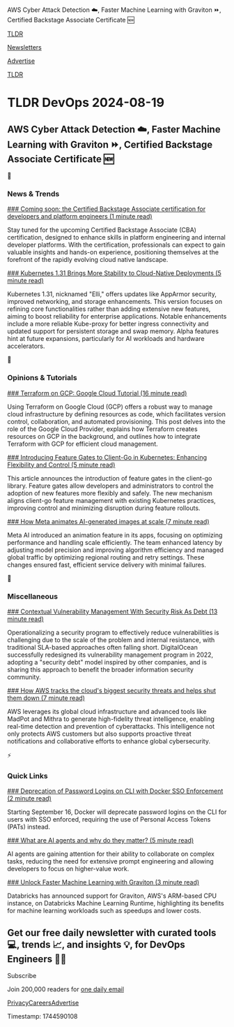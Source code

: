 AWS Cyber Attack Detection ☁️, Faster Machine Learning with Graviton ⏩, Certified Backstage Associate Certificate 🆕

[TLDR](/)

[Newsletters](/newsletters)

[Advertise](https://advertise.tldr.tech/)

[TLDR](/)

# TLDR DevOps 2024-08-19

## AWS Cyber Attack Detection ☁️, Faster Machine Learning with Graviton ⏩, Certified Backstage Associate Certificate 🆕

📱

### News & Trends

[### Coming soon: the Certified Backstage Associate certification for developers and platform engineers (1 minute read)](https://www.cncf.io/blog/2024/08/15/introducing-the-certified-backstage-associate-certification-for-developers-and-platform-engineers/?utm_source=tldrdevops)

Stay tuned for the upcoming Certified Backstage Associate (CBA) certification, designed to enhance skills in platform engineering and internal developer platforms. With the certification, professionals can expect to gain valuable insights and hands-on experience, positioning themselves at the forefront of the rapidly evolving cloud native landscape.

[### Kubernetes 1.31 Brings More Stability to Cloud-Native Deployments (5 minute read)](https://www.itprotoday.com/hybrid-cloud/kubernetes-1-31-brings-more-stability-to-cloud-native-deployments?utm_source=tldrdevops)

Kubernetes 1.31, nicknamed "Elli," offers updates like AppArmor security, improved networking, and storage enhancements. This version focuses on refining core functionalities rather than adding extensive new features, aiming to boost reliability for enterprise applications. Notable enhancements include a more reliable Kube-proxy for better ingress connectivity and updated support for persistent storage and swap memory. Alpha features hint at future expansions, particularly for AI workloads and hardware accelerators.

🚀

### Opinions & Tutorials

[### Terraform on GCP: Google Cloud Tutorial (16 minute read)](https://spacelift.io/blog/terraform-gcp-google-cloud?utm_source=tldrdevops)

Using Terraform on Google Cloud (GCP) offers a robust way to manage cloud infrastructure by defining resources as code, which facilitates version control, collaboration, and automated provisioning. This post delves into the role of the Google Cloud Provider, explains how Terraform creates resources on GCP in the background, and outlines how to integrate Terraform with GCP for efficient cloud management.

[### Introducing Feature Gates to Client-Go in Kubernetes: Enhancing Flexibility and Control (5 minute read)](https://kubernetes.io/blog/2024/08/12/feature-gates-in-client-go/?utm_source=tldrdevops)

This article announces the introduction of feature gates in the client-go library. Feature gates allow developers and administrators to control the adoption of new features more flexibly and safely. The new mechanism aligns client-go feature management with existing Kubernetes practices, improving control and minimizing disruption during feature rollouts.

[### How Meta animates AI-generated images at scale (7 minute read)](https://engineering.fb.com/2024/08/14/production-engineering/how-meta-animates-ai-generated-images-at-scale/?utm_source=tldrdevops)

Meta AI introduced an animation feature in its apps, focusing on optimizing performance and handling scale efficiently. The team enhanced latency by adjusting model precision and improving algorithm efficiency and managed global traffic by optimizing regional routing and retry settings. These changes ensured fast, efficient service delivery with minimal failures.

🎁

### Miscellaneous

[### Contextual Vulnerability Management With Security Risk As Debt (13 minute read)](https://www.digitalocean.com/blog/digitalocean-security-debt?utm_source=tldrdevops)

Operationalizing a security program to effectively reduce vulnerabilities is challenging due to the scale of the problem and internal resistance, with traditional SLA-based approaches often falling short. DigitalOcean successfully redesigned its vulnerability management program in 2022, adopting a "security debt" model inspired by other companies, and is sharing this approach to benefit the broader information security community.

[### How AWS tracks the cloud's biggest security threats and helps shut them down (7 minute read)](https://aws.amazon.com/blogs/security/how-aws-tracks-the-clouds-biggest-security-threats-and-helps-shut-them-down/?utm_source=tldrdevops)

AWS leverages its global cloud infrastructure and advanced tools like MadPot and Mithra to generate high-fidelity threat intelligence, enabling real-time detection and prevention of cyberattacks. This intelligence not only protects AWS customers but also supports proactive threat notifications and collaborative efforts to enhance global cybersecurity.

⚡️

### Quick Links

[### Deprecation of Password Logins on CLI with Docker SSO Enforcement (2 minute read)](https://www.docker.com/blog/deprecation-of-password-logins-on-cli-with-docker-sso-enforcement/?utm_source=tldrdevops)

Starting September 16, Docker will deprecate password logins on the CLI for users with SSO enforced, requiring the use of Personal Access Tokens (PATs) instead.

[### What are AI agents and why do they matter? (5 minute read)](https://github.blog/ai-and-ml/generative-ai/what-are-ai-agents-and-why-do-they-matter/?utm_source=tldrdevops)

AI agents are gaining attention for their ability to collaborate on complex tasks, reducing the need for extensive prompt engineering and allowing developers to focus on higher-value work.

[### Unlock Faster Machine Learning with Graviton (3 minute read)](https://www.databricks.com/blog/unlock-faster-machine-learning-graviton?utm_source=tldrdevops)

Databricks has announced support for Graviton, AWS's ARM-based CPU instance, on Databricks Machine Learning Runtime, highlighting its benefits for machine learning workloads such as speedups and lower costs.

## Get our free daily newsletter with curated tools 💻, trends 📈, and insights 💡, for DevOps Engineers 👨‍💻

Subscribe

Join 200,000 readers for [one daily email](/api/latest/devops)

[Privacy](/privacy)[Careers](https://jobs.ashbyhq.com/tldr.tech)[Advertise](/devops/advertise)

Timestamp: 1744590108